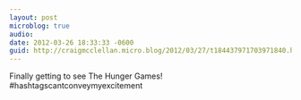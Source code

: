 ```yaml
---
layout: post
microblog: true
audio: 
date: 2012-03-26 18:33:33 -0600
guid: http://craigmcclellan.micro.blog/2012/03/27/t184437971703971840.html
---
```

Finally getting to see The Hunger Games! #hashtagscantconveymyexcitement
